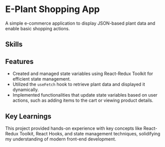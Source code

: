 
# E-Plant Shopping App

A simple e-commerce application to display JSON-based plant data and enable basic shopping actions.
## Skills

## Features
- Created and managed state variables using React-Redux Toolkit for efficient state management.
- Utilized the `useFetch` hook to retrieve plant data and displayed it dynamically.
- Implemented functionalities that update state variables based on user actions, such as adding items to the cart or viewing product details.

## Key Learnings
This project provided hands-on experience with key concepts like React-Redux Toolkit, React Hooks, and state management techniques, solidifying my understanding of modern front-end development.
